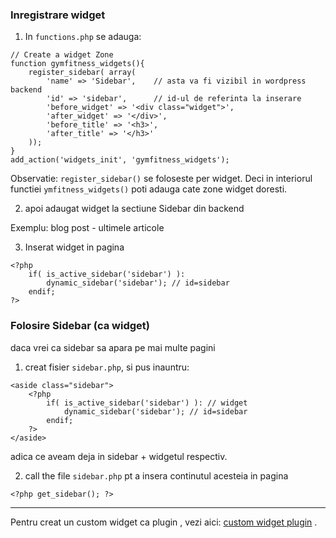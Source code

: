 ### Inregistrare widget

1. In `functions.php` se adauga:

```
// Create a widget Zone
function gymfitness_widgets(){
    register_sidebar( array(
        'name' => 'Sidebar',    // asta va fi vizibil in wordpress backend
        'id' => 'sidebar',      // id-ul de referinta la inserare
        'before_widget' => '<div class="widget">',
        'after_widget' => '</div>',
        'before_title' => '<h3>',
        'after_title' => '</h3>'
    ));
}
add_action('widgets_init', 'gymfitness_widgets');
```

Observatie:
`register_sidebar()` se foloseste per widget. Deci in interiorul functiei `ymfitness_widgets()` poti adauga cate zone widget doresti.

2. apoi adaugat widget la sectiune Sidebar din backend

Exemplu: blog post - ultimele articole

3. Inserat widget in pagina

```
<?php
    if( is_active_sidebar('sidebar') ):
        dynamic_sidebar('sidebar'); // id=sidebar
    endif;
?>
```

### Folosire Sidebar (ca widget)

daca vrei ca sidebar sa apara pe mai multe pagini

1. creat fisier `sidebar.php`, si pus inauntru:

```
<aside class="sidebar">
    <?php
        if( is_active_sidebar('sidebar') ): // widget
            dynamic_sidebar('sidebar'); // id=sidebar
        endif;
    ?>
</aside>
```

adica ce aveam deja in sidebar + widgetul respectiv.

2. call the file `sidebar.php` pt a insera continutul acesteia in pagina

`<?php get_sidebar(); ?>`

<hr>

Pentru creat un custom widget ca plugin , vezi aici: [custom widget plugin](../Plugin/2.%20Creat%20custom%20widget%20plugin.md) .
